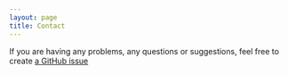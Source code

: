 ```yaml
---
layout: page
title: Contact
---
```


If you are having any problems, any questions or suggestions, feel free to create [a GitHub issue](https://github.com/annefou/blog/issues/new)

